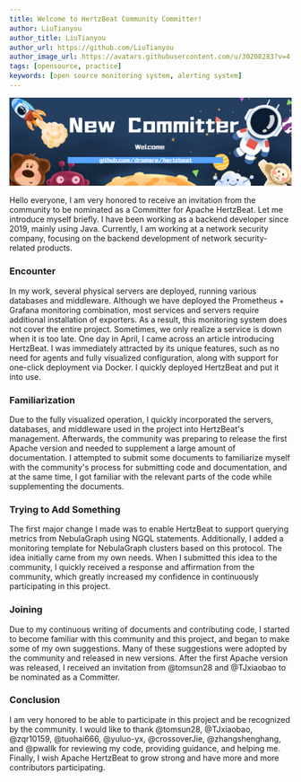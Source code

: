 ```yaml
---
title: Welcome to HertzBeat Community Committer!
author: LiuTianyou
author_title: LiuTianyou
author_url: https://github.com/LiuTianyou
author_image_url: https://avatars.githubusercontent.com/u/30208283?v=4
tags: [opensource, practice]
keywords: [open source monitoring system, alerting system]
---
```



![hertzBeat](/img/blog/new-committer.png)

Hello everyone, I am very honored to receive an invitation from the community to be nominated as a Committer for Apache HertzBeat. Let me introduce myself briefly. I have been working as a backend developer since 2019, mainly using Java. Currently, I am working at a network security company, focusing on the backend development of network security-related products.

### Encounter

In my work, several physical servers are deployed, running various databases and middleware. Although we have deployed the Prometheus + Grafana monitoring combination, most services and servers require additional installation of exporters. As a result, this monitoring system does not cover the entire project. Sometimes, we only realize a service is down when it is too late. One day in April, I came across an article introducing HertzBeat. I was immediately attracted by its unique features, such as no need for agents and fully visualized configuration, along with support for one-click deployment via Docker. I quickly deployed HertzBeat and put it into use.

### Familiarization

Due to the fully visualized operation, I quickly incorporated the servers, databases, and middleware used in the project into HertzBeat's management. Afterwards, the community was preparing to release the first Apache version and needed to supplement a large amount of documentation. I attempted to submit some documents to familiarize myself with the community's process for submitting code and documentation, and at the same time, I got familiar with the relevant parts of the code while supplementing the documents.

### Trying to Add Something

The first major change I made was to enable HertzBeat to support querying metrics from NebulaGraph using NGQL statements. Additionally, I added a monitoring template for NebulaGraph clusters based on this protocol. The idea initially came from my own needs. When I submitted this idea to the community, I quickly received a response and affirmation from the community, which greatly increased my confidence in continuously participating in this project.

### Joining

Due to my continuous writing of documents and contributing code, I started to become familiar with this community and this project, and began to make some of my own suggestions. Many of these suggestions were adopted by the community and released in new versions. After the first Apache version was released, I received an invitation from @tomsun28 and @TJxiaobao to be nominated as a Committer.

### Conclusion

I am very honored to be able to participate in this project and be recognized by the community. I would like to thank @tomsun28, @TJxiaobao, @zqr10159, @tuohai666, @yuluo-yx, @crossoverJie, @zhangshenghang, and @pwallk for reviewing my code, providing guidance, and helping me. Finally, I wish Apache HertzBeat to grow strong and have more and more contributors participating.
